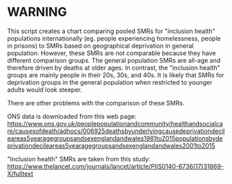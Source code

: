 # WARNING
This script creates a chart comparing pooled SMRs for "inclusion health" populations internationally (eg. people experiencing homelessness, people in prisons) to SMRs based on geographical deprivation in general population. However, these SMRs are not comparable because they have different comparison groups. The general population SMRs are all-age and therefore driven by deaths at older ages. In contrast, the "inclusion health" groups are mainly people in their 20s, 30s, and 40s. It is likely that SMRs for deprivation groups in the general population when restricted to younger adults would look steeper.

There are other problems with the comparison of these SMRs.

ONS data is downloaded from this web page: https://www.ons.gov.uk/peoplepopulationandcommunity/healthandsocialcare/causesofdeath/adhocs/006925deathsbyunderlyingcausedeprivationdecileareas5yearagegroupsandsexenglandandwales1981to2015populationsbydeprivationdecileareas5yearagegroupsandsexenglandandwales2001to2015

"Inclusion health" SMRs are taken from this study:
https://www.thelancet.com/journals/lancet/article/PIIS0140-6736(17)31869-X/fulltext
